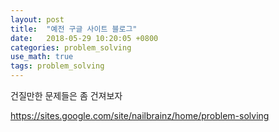 ```yaml
---
layout: post
title:  "예전 구글 사이트 블로그"
date:   2018-05-29 10:20:05 +0800
categories: problem_solving
use_math: true
tags: problem_solving
---
```


건질만한 문제들은 좀 건져보자

https://sites.google.com/site/nailbrainz/home/problem-solving